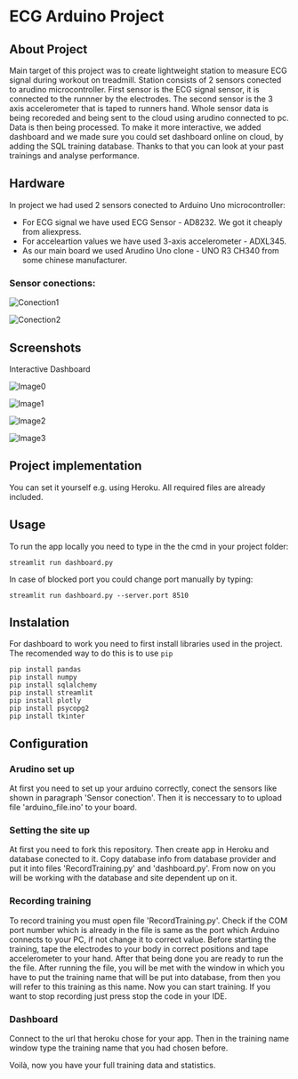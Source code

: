 # ECG Arduino Project

## About Project

Main target of this project was to create lightweight station to measure ECG signal during workout on treadmill.
Station consists of 2 sensors conected to arudino microcontroller. First sensor is the ECG signal sensor, it is connected to the runnner
by the electrodes. The second sensor is the 3 axis accelerometer that is taped to runners hand. 
Whole sensor data is being recoreded and being sent to the cloud using arudino connected to pc. Data is then being processed.
To make it more interactive, we added dashboard and we made sure you could set dashboard online on cloud, by adding the SQL training database.
Thanks to that you can look at your past trainings and analyse performance.


## Hardware

In project we had used 2 sensors conected to Arduino Uno microcontroller:
 - For ECG signal we have used ECG Sensor - AD8232. We got it cheaply from aliexpress. 
 - For acceleartion values we have used 3-axis accelerometer - ADXL345. 
 - As our main board we used Arudino Uno clone - UNO R3 CH340 from some chinese manufacturer.

 ### Sensor conections:
 
![Conection1](https://github.com/eryk0wski/EKG_Arduino_InterfaceApp/assets/121037666/3e23f92a-dff5-4c8c-9412-5763eb34ea06)

![Conection2](https://github.com/eryk0wski/EKG_Arduino_InterfaceApp/assets/121037666/009e2b69-8761-4a1c-8097-0967fd0e6442)


## Screenshots

Interactive Dashboard

![Image0](https://github.com/eryk0wski/EKG_Arduino_InterfaceApp/assets/121037666/2983f61c-f7e5-4041-9737-5cf2917e462c)

![Image1](https://github.com/eryk0wski/EKG_Arduino_InterfaceApp/assets/121037666/6ae081b4-d1d9-4a46-98de-35d92e75847a)

![Image2](https://github.com/eryk0wski/EKG_Arduino_InterfaceApp/assets/121037666/f36a561d-cb0c-4590-aa71-4d509c55442e)

![Image3](https://github.com/eryk0wski/EKG_Arduino_InterfaceApp/assets/121037666/309a7f8c-8483-4f7a-bd44-2cbe7b5b8b58)



## Project implementation
You can set it yourself e.g. using Heroku. All required files are already included.

## Usage
To run the app locally you need to type in the the cmd in your project folder:

    streamlit run dashboard.py
 In case of blocked port you could change port manually by typing:
		
    streamlit run dashboard.py --server.port 8510

## Instalation
For dashboard to work you need to first install libraries used in the project.
The recomended way to do this is to use `pip`

    pip install pandas
    pip install numpy
    pip install sqlalchemy
    pip install streamlit
    pip install plotly
    pip install psycopg2
    pip install tkinter

 ## Configuration

 ### Arudino set up

At first you need to set up your arduino correctly, conect the sensors like shown in paragraph 'Sensor conection'.
Then it is neccessary to to upload file 'arduino_file.ino' to your board.

### Setting the site up

At first you need to fork this repository. Then create app in Heroku and database conected to it. Copy database info from database provider and put it into files 'RecordTraining.py' and 'dashboard.py'.
From now on you will be working with the database and site dependent up on it.

### Recording training

To record training you must open file 'RecordTraining.py'. Check if the COM port number which is already in the file is same as the port which Arduino connects to your PC, if not change it to correct value.
Before starting the training, tape the electrodes to your body in correct positions and tape accelerometer to your hand. After that being done you are ready to run the the file.
After running the file, you will be met with the window in which you have to put the training name that will be put into database, from then you will refer to this training as this name.
Now you can start training. If you want to stop recording just press stop the code in your IDE.

### Dashboard
Connect to the url that heroku chose for your app. Then in the training name window type the training name that you had chosen before. 

Voilà, now you have your full training data and statistics.
